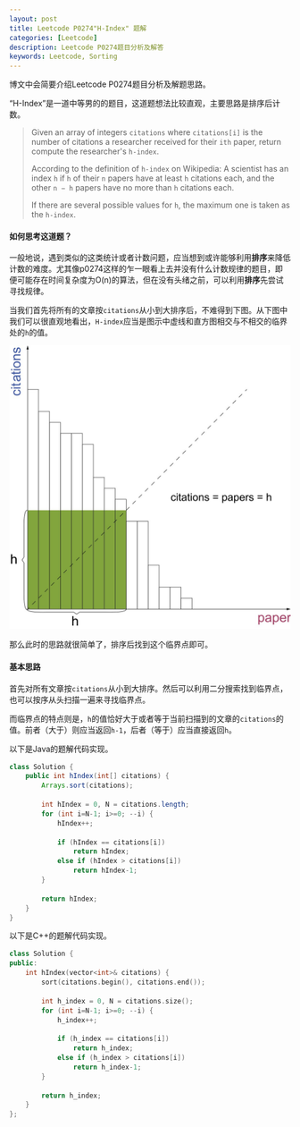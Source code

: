 ```yaml
---
layout: post
title: Leetcode P0274"H-Index" 题解
categories: [Leetcode]
description: Leetcode P0274题目分析及解答
keywords: Leetcode, Sorting
---
```


博文中会简要介绍Leetcode P0274题目分析及解题思路。

“H-Index”是一道中等男的的题目，这道题想法比较直观，主要思路是排序后计数。

> Given an array of integers `citations` where `citations[i]` is the number of citations a researcher received for their `ith` paper, return compute the researcher's `h-index`.
> 
> According to the definition of `h-index` on Wikipedia: A scientist has an index `h` if `h` of their `n` papers have at least `h` citations each, and the other `n − h` papers have no more than `h` citations each.
> 
> If there are several possible values for `h`, the maximum one is taken as the `h-index`.
> 

#### 如何思考这道题？

一般地说，遇到类似的这类统计或者计数问题，应当想到或许能够利用**排序**来降低计数的难度。尤其像p0274这样的乍一眼看上去并没有什么计数规律的题目，即便可能存在时间复杂度为O(n)的算法，但在没有头绪之前，可以利用**排序**先尝试寻找规律。

当我们首先将所有的文章按`citations`从小到大排序后，不难得到下图。从下图中我们可以很直观地看出，`H-index`应当是图示中虚线和直方图相交与不相交的临界处的`h`的值。

![img](https://github.com/SinestroEdmonce/SinestroEdmonce.github.io/raw/master/images/posts/leetcode_p0274.jpg)

那么此时的思路就很简单了，排序后找到这个临界点即可。

#### 基本思路

首先对所有文章按`citations`从小到大排序。然后可以利用二分搜索找到临界点，也可以按序从头扫描一遍来寻找临界点。

而临界点的特点则是，`h`的值恰好大于或者等于当前扫描到的文章的`citations`的值。前者（大于）则应当返回`h-1`，后者（等于）应当直接返回`h`。

以下是Java的题解代码实现。
```java
class Solution {
    public int hIndex(int[] citations) {
        Arrays.sort(citations);
        
        int hIndex = 0, N = citations.length;
        for (int i=N-1; i>=0; --i) {
            hIndex++;
            
            if (hIndex == citations[i])
                return hIndex;
            else if (hIndex > citations[i])
                return hIndex-1;
        }
        
        return hIndex;
    }
}
```

以下是C++的题解代码实现。
```cpp
class Solution {
public:
    int hIndex(vector<int>& citations) {
        sort(citations.begin(), citations.end());
        
        int h_index = 0, N = citations.size();
        for (int i=N-1; i>=0; --i) {
            h_index++;
            
            if (h_index == citations[i])
                return h_index;
            else if (h_index > citations[i])
                return h_index-1;
        }
        
        return h_index;
    }
};
```